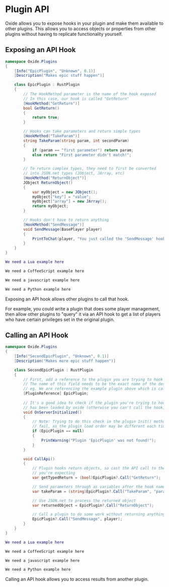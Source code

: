 # Plugin API

Oxide allows you to expose hooks in your plugin and make them available to other plugins. This allows you to access objects or properties from other plugins without having to replicate functionality yourself.

## Exposing an API Hook

``` csharp
namespace Oxide.Plugins
{
    [Info("EpicPlugin", "Unknown", 0.1)]
    [Description("Makes epic stuff happen")]

    class EpicPlugin : RustPlugin
    {
        // The HookMethod parameter is the name of the hook exposed
        // In this case, our hook is called "GetReturn"
        [HookMethod("GetReturn")]
        bool GetReturn()
        {
            return true;
        }

        // Hooks can take parameters and return simple types
        [HookMethod("TakeParam")]
        string TakeParam(string param, int secondParam)
        {
            if (param == "first parameter") return param;
            else return "First parameter didn't match!";
        }

        // To return complex types, they need to first be converted
        // into JSON.net types (JObject, JArray, etc)
        [HookMethod("ReturnObject")]
        JObject ReturnObject()
        {
            var myObject = new JObject();
            myObject["key"] = "value";
            myObject["array"] = new JArray();
            return myObject;
        }

        // Hooks don't have to return anything
        [HookMethod("SendMessage")]
        void SendMessage(BasePlayer player)
        {
            PrintToChat(player, "You just called the 'SendMessage' hook!");
        }
    }
}
```

``` lua
We need a Lua example here
```

``` coffeescript
We need a CoffeeScript example here
```

``` javascript
We need a javascript example here
```

``` python
We need a Python example here
```

Exposing an API hook allows other plugins to call that hook.

For example, you could write a plugin that does some player management, then allow other plugins to "query" it via an API hook to get a list of players who have certain privileges set in the original plugin.

## Calling an API Hook

``` csharp
namespace Oxide.Plugins
{
    [Info("SecondEpicPlugin", "Unknown", 0.1)]
    [Description("Makes more epic stuff happen")]

    class SecondEpicPlugin : RustPlugin
    {
        // First, add a reference to the plugin you are trying to hook into
        // The name of this field needs to be the exact name of the desired plugin
        // eg. We are referencing the example plugin above which is called 'EpicPlugin'
        [PluginReference] EpicPlugin;
        
        // It's a good idea to check if the plugin you're trying to hook into
        // has been loaded by oxide (otherwise you can't call the hook)
        void OnServerInitialized()
        {
            // Note: Trying to do this check in the plugin Init() method may
            // fail, as the plugin load order may be different each time
            if (EpicPlugin == null)
            {
                PrintWarning("Plugin 'EpicPlugin' was not found!");
            }
        }

        void CallApi()
        {
            // Plugin hooks return objects, so cast the API call to the type
            // you're expecting
            var getTypedReturn = (bool)EpicPlugin?.Call("GetReturn");

            // Send parameters through as variables after the hook name
            var takeParam = (string)EpicPlugin?.Call("TakeParam", "param1", 1024);

            // Use JSON.net to process the returned object
            var returnedObject = EpicPlugin?.Call("ReturnObject");

            // Call a plugin to do some work without returning anything
            EpicPlugin?.Call("SendMessage", player);
        }
    }
}
```

``` lua
We need a Lua example here
```

``` coffeescript
We need a CoffeeScript example here
```

``` javascript
We need a javascript example here
```

``` python
We need a Python example here
```

Calling an API hook allows you to access results from another plugin.
